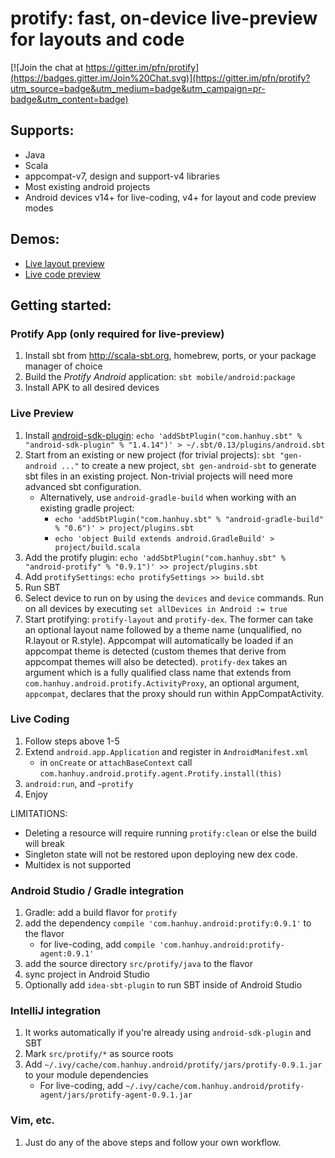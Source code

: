 # protify: fast, on-device live-preview for layouts and code

[![Join the chat at https://gitter.im/pfn/protify](https://badges.gitter.im/Join%20Chat.svg)](https://gitter.im/pfn/protify?utm_source=badge&utm_medium=badge&utm_campaign=pr-badge&utm_content=badge)

## Supports:

* Java
* Scala
* appcompat-v7, design and support-v4 libraries
* Most existing android projects
* Android devices v14+ for live-coding, v4+ for layout and code preview modes

## Demos:

* [Live layout preview](https://www.youtube.com/watch?v=sgT9RA4SONU)
* [Live code preview](https://youtu.be/g63I87UZ6bg?t=3m10s)

## Getting started:

### Protify App (only required for live-preview)

1. Install sbt from http://scala-sbt.org, homebrew, ports, or your
   package manager of choice
2. Build the *Protify* *Android* application: `sbt mobile/android:package`
3. Install APK to all desired devices

### Live Preview

1. Install [android-sdk-plugin](https://github.com/pfn/android-sdk-plugin):
   `echo 'addSbtPlugin("com.hanhuy.sbt" % "android-sdk-plugin" % "1.4.14")' > ~/.sbt/0.13/plugins/android.sbt`
2. Start from an existing or new project (for trivial projects):
   `sbt "gen-android ..."` to create a new project, `sbt gen-android-sbt` to
   generate sbt files in an existing project. Non-trivial projects will need
   more advanced sbt configuration.
   * Alternatively, use `android-gradle-build` when working with an existing gradle project:
     * `echo 'addSbtPlugin("com.hanhuy.sbt" % "android-gradle-build" % "0.6")' > project/plugins.sbt`
     * `echo 'object Build extends android.GradleBuild' > project/build.scala`
3. Add the protify plugin:
   `echo 'addSbtPlugin("com.hanhuy.sbt" % "android-protify" % "0.9.1")' >> project/plugins.sbt`
4. Add `protifySettings`: `echo protifySettings >> build.sbt`
5. Run SBT
6. Select device to run on by using the `devices` and `device` commands. Run
   on all devices by executing `set allDevices in Android := true`
7. Start protifying: `protify-layout` and `protify-dex`. The former can take an
   optional layout name followed by a theme name (unqualified, no R.layout or
   R.style). Appcompat will automatically be loaded if an appcompat theme is
   detected (custom themes that derive from appcompat themes will also be
   detected). `protify-dex` takes an argument which is a fully qualified class
   name that extends from `com.hanhuy.android.protify.ActivityProxy`, an
   optional argument, `appcompat`, declares that the proxy should run within
   AppCompatActivity.

### Live Coding

1. Follow steps above 1-5
2. Extend `android.app.Application` and register in `AndroidManifest.xml`
   * in `onCreate` or `attachBaseContext` call
     `com.hanhuy.android.protify.agent.Protify.install(this)`
3. `android:run`, and `~protify`
4. Enjoy

LIMITATIONS:
  * Deleting a resource will require running `protify:clean` or else the build
    will break
  * Singleton state will not be restored upon deploying new dex code.
  * Multidex is not supported

### Android Studio / Gradle integration

1. Gradle: add a build flavor for `protify`
2. add the dependency `compile 'com.hanhuy.android:protify:0.9.1'` to the flavor
   * for live-coding, add `compile 'com.hanhuy.android:protify-agent:0.9.1'`
3. add the source directory `src/protify/java` to the flavor
4. sync project in Android Studio
5. Optionally add `idea-sbt-plugin` to run SBT inside of Android Studio

### IntelliJ integration

1. It works automatically if you're already using `android-sdk-plugin` and SBT
2. Mark `src/protify/*` as source roots
3. Add `~/.ivy/cache/com.hanhuy.android/protify/jars/protify-0.9.1.jar` to your
   module dependencies
   *  For live-coding, add `~/.ivy/cache/com.hanhuy.android/protify-agent/jars/protify-agent-0.9.1.jar`

### Vim, etc.

1. Just do any of the above steps and follow your own workflow.
